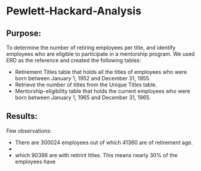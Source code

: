 # Pewlett-Hackard-Analysis
## Purpose: 
To determine the number of retiring employees per title, and identify employees who are eligible to participate in a mentorship program. We used ERD as the reference and created the following tables:
* Retirement Titles table that holds all the titles of employees who were born between January 1, 1952 and December 31, 1955. 
* Retrieve the number of titles from the Unique Titles table.
*  Mentorship-eligibility table that holds the current employees who were born between January 1, 1965 and December 31, 1965.
## Results:
Few observations:
* There are 300024 employees out of which 41380 are of retirement age.
* 
* which 90398 are with retirint titles. This means nearly 30% of the employees have 
